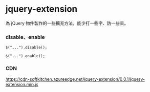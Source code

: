 # jquery-extension

為 jQuery 物件製作的一些擴充方法，能少打一些字、防一些呆。

### disable、enable

    $("...").disable();
    
    $("...").enable();

### CDN

https://cdn-softkitchen.azureedge.net/jquery-extension/0.0.1/jquery-extension.min.js
